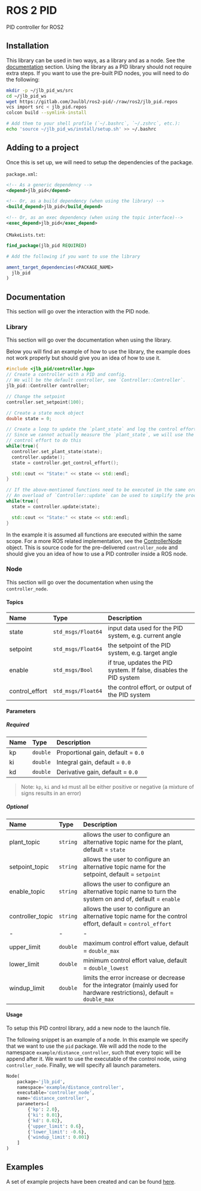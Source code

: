 # ROS 2 PID

PID controller for ROS2

## Installation

This library can be used in two ways, as a library and as a node.
See the [documentation](#documentation) section.
Using the library as a PID library should not require extra steps. 
If you want to use the pre-built PID nodes, you will need to do the following:

```sh
mkdir -p ~/jlb_pid_ws/src
cd ~/jlb_pid_ws
wget https://gitlab.com/Juulbl/ros2-pid/-/raw/ros2/jlb_pid.repos
vcs import src < jlb_pid.repos
colcon build --symlink-install

# Add them to your shell profile (`~/.bashrc`, `~/.zshrc`, etc.):
echo 'source ~/jlb_pid_ws/install/setup.sh' >> ~/.bashrc
```

## Adding to a project
Once this is set up, we will need to setup the dependencies of the package.

`package.xml`:
```xml
<!-- As a generic dependency -->
<depend>jlb_pid</depend>

<!-- Or, as a build dependency (when using the library) -->
<build_depend>jlb_pid</build_depend>

<!-- Or, as an exec dependency (when using the topic interface)-->
<exec_depend>jlb_pid</exec_depend>
```

`CMakeLists.txt`:
```cmake
find_package(jlb_pid REQUIRED)

# Add the following if you want to use the library

ament_target_dependencies(<PACKAGE_NAME> 
  jlb_pid
)
```


## Documentation
This section will go over the interaction with the PID node.

### Library
This section will go over the documentation when using the library.

Below you will find an example of how to use the library, 
the example does not work properly but should give you an idea of how to use it.

```cpp
#include <jlb_pid/controller.hpp>
// Create a controller with a PID and config.
// We will be the default controller, see `Controller::Controller`.
jlb_pid::Controller controller;

// Change the setpoint
controller.set_setpoint(100);

// Create a state mock object
double state = 0;

// Create a loop to update the `plant_state` and log the control effort.
// Since we cannot actually measure the `plant_state`, we will use the return value of our
// control effort to do this
while(true){
  controller.set_plant_state(state);
  controller.update();
  state = controller.get_control_effort();

  std::cout << "State:" << state << std::endl;
}

// If the above-mentioned functions need to be executed in the same order within the same scope
// An overload of `Controller::update` can be used to simplify the process.
while(true){
  state = controller.update(state);

  std::cout << "State:" << state << std::endl;
}
```

In the example it is assumed all functions are executed within the same scope.
For a more ROS related implementation, 
see the [ControllerNode](./src/controller_node.cpp) object.
This is source code for the pre-delivered `controller_node` 
and should give you an idea of how to use a PID controller inside a ROS node.

### Node
This section will go over the documentation when using the `controller_node`.

#### Topics

| Name           | Type               | Description                                                        |
| :------------- | :----------------- | :----------------------------------------------------------------- |
| state          | `std_msgs/Float64` | input data used for the PID system, e.g. current angle             |
| setpoint       | `std_msgs/Float64` | the setpoint of the PID system, e.g. target angle                  |
| enable         | `std_msgs/Bool`    | if true, updates the PID system. If false, disables the PID system |
| control_effort | `std_msgs/Float64` | the control effort, or output of the PID system                    |


#### Parameters
##### Required

| Name | Type     | Description                        |
| :--- | :------- | :--------------------------------- |
| kp   | `double` | Proportional gain, default = `0.0` |
| ki   | `double` | Integral gain, default = `0.0`     |
| kd   | `double` | Derivative gain, default = `0.0`   |

> Note: `kp`, `ki` and `kd` must all be either positive or negative (a mixture of signs results in an error)

##### Optional

| Name             | Type     | Description                                                                                                              |
| :--------------- | :------- | :----------------------------------------------------------------------------------------------------------------------- |
| plant_topic      | `string` | allows the user to configure an alternative topic name for the plant, default = `state`                                  |
| setpoint_topic   | `string` | allows the user to configure an alternative topic name for the setpoint, default = `setpoint`                            |
| enable_topic     | `string` | allows the user to configure an alternative topic name to turn the system on and of, default = `enable`                  |
| controller_topic | `string` | allows the user to configure an alternative topic name for the control effort, default = `control_effort`                |
| -                | -        | -                                                                                                                        |
| upper_limit      | `double` | maximum control effort value, default = `double_max`                                                                     |
| lower_limit      | `double` | minimum control effort value, default = `double_lowest`                                                                  |
| windup_limit     | `double` | limits the error increase or decrease for the integrator (mainly used for hardware restrictions), default = `double_max` |

#### Usage
To setup this PID control library, 
add a new node to the launch file.

The following snippet is an example of a node.
In this example we specify that we want to use the `pid` package.
We will add the node to the namespace `example/distance_controller`, 
such that every topic will be append after it.
We want to use the executable of the control node, using `controller_node`.
Finally, we will specify all launch parameters.

```py
Node(
    package='jlb_pid',
    namespace='example/distance_controller',
    executable='controller_node',
    name='distance_controller',
    parameters=[
        {'kp': 2.0},
        {'ki': 0.01},
        {'kd': 0.02},
        {'upper_limit': 0.6},
        {'lower_limit': -0.6},
        {'windup_limit': 0.001}
    ]
)

```

## Examples
A set of example projects have been created and can be found [here][example_repo].


[example_repo]: https://gitlab.com/Larsbl00/ros2-pid-examples "ROS 2 PID | Examples"
